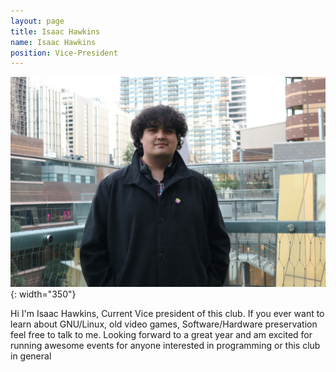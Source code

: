 ```yaml
---
layout: page
title: Isaac Hawkins
name: Isaac Hawkins
position: Vice-President
---
```


![Picture](/images/Profiles/Isaac.jpg){: width="350"}

Hi I'm Isaac Hawkins, Current Vice president of this club.
If you ever want to learn about GNU/Linux, old video games, Software/Hardware preservation feel free to talk to me. Looking forward to a great year and am excited for running awesome events for anyone interested in programming or this club in general
